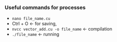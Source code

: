 ### Useful commands for processes

- `nano file_name.cu`
- Ctrl + O <- for saving,
- `nvcc vector_add.cu -o file_name` <- compilation
- `./file_name` <- running
